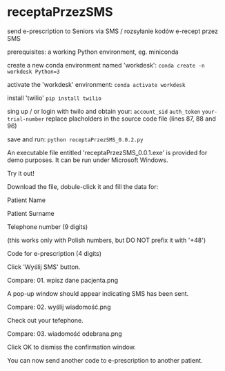# receptaPrzezSMS
send e-prescription to Seniors via SMS / rozsyłanie kodów e-recept przez SMS

prerequisites:
a working Python environment, eg. miniconda

create a new conda environment named 'workdesk':
`conda create -n workdesk Python=3`

activate the 'workdesk' environment:
`conda activate workdesk`

install 'twilio'
`pip install twilio`

sing up / or login with twilo and obtain your:
`account_sid`
`auth_token`
`your-trial-number`
replace placholders in the source code file (lines 87, 88 and 96)

save and run:
`python receptaPrzezSMS_0.0.2.py`

An executable file entitled 'receptaPrzezSMS_0.0.1.exe' is provided for demo purposes. It can be run under Microsoft Windows.

Try it out!

Download the file, dobule-click it and fill the data for:

Patient Name

Patient Surname

Telephone number (9 digits)

(this works only with Polish numbers, but DO NOT prefix it with '+48')

Code for e-prescription (4 digits)

Click 'Wyślij SMS' button.

Compare: 01. wpisz dane pacjenta.png

A pop-up window should appear indicating SMS has been sent.

Compare: 02. wyślij wiadomość.png

Check out your tefephone.

Compare: 03. wiadomość odebrana.png

Click OK to dismiss the confirmation window.

You can now send another code to e-prescription to another patient.
